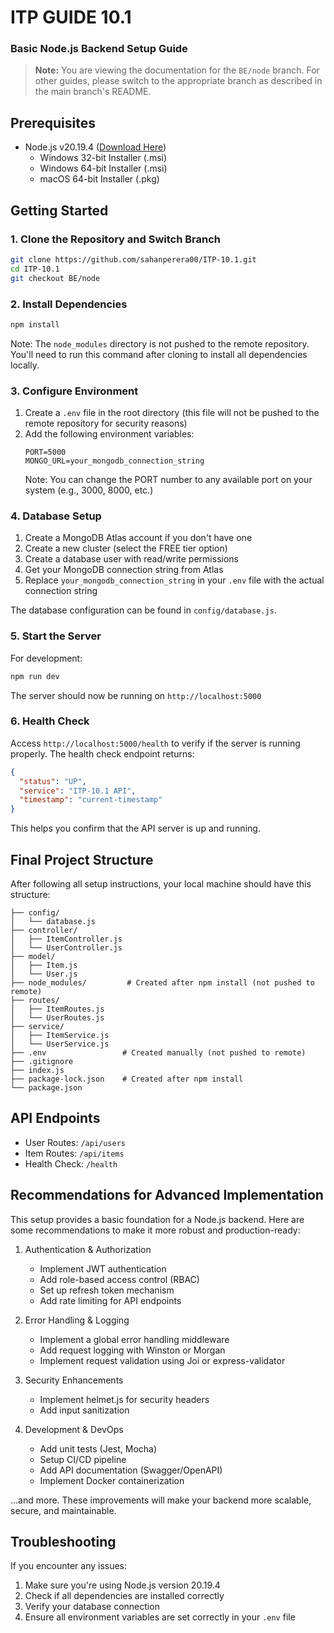 # ITP GUIDE 10.1
### Basic Node.js Backend Setup Guide
> **Note:** You are viewing the documentation for the `BE/node` branch. For other guides, please switch to the appropriate branch as described in the main branch's README.

## Prerequisites

- Node.js v20.19.4 ([Download Here](https://nodejs.org/en/blog/release/v20.19.4))
  - Windows 32-bit Installer (.msi)
  - Windows 64-bit Installer (.msi)
  - macOS 64-bit Installer (.pkg)

## Getting Started

### 1. Clone the Repository and Switch Branch

```bash
git clone https://github.com/sahanperera00/ITP-10.1.git
cd ITP-10.1
git checkout BE/node
```

### 2. Install Dependencies

```bash
npm install
```

Note: The `node_modules` directory is not pushed to the remote repository. You'll need to run this command after cloning to install all dependencies locally.

### 3. Configure Environment

1. Create a `.env` file in the root directory (this file will not be pushed to the remote repository for security reasons)
2. Add the following environment variables:
   ```
   PORT=5000
   MONGO_URL=your_mongodb_connection_string
   ```
   Note: You can change the PORT number to any available port on your system (e.g., 3000, 8000, etc.)

### 4. Database Setup

1. Create a MongoDB Atlas account if you don't have one
2. Create a new cluster (select the FREE tier option)
3. Create a database user with read/write permissions
4. Get your MongoDB connection string from Atlas
5. Replace `your_mongodb_connection_string` in your `.env` file with the actual connection string

The database configuration can be found in `config/database.js`.

### 5. Start the Server

For development:
```bash
npm run dev
```

The server should now be running on `http://localhost:5000`

### 6. Health Check

Access `http://localhost:5000/health` to verify if the server is running properly. The health check endpoint returns:
```json
{
  "status": "UP",
  "service": "ITP-10.1 API",
  "timestamp": "current-timestamp"
}
```
This helps you confirm that the API server is up and running.

## Final Project Structure
After following all setup instructions, your local machine should have this structure:

```
├── config/
│   └── database.js
├── controller/
│   ├── ItemController.js
│   └── UserController.js
├── model/
│   ├── Item.js
│   └── User.js
├── node_modules/         # Created after npm install (not pushed to remote)
├── routes/
│   ├── ItemRoutes.js
│   └── UserRoutes.js
├── service/
│   ├── ItemService.js
│   └── UserService.js
├── .env                 # Created manually (not pushed to remote)
├── .gitignore
├── index.js
├── package-lock.json    # Created after npm install
└── package.json
```

## API Endpoints

- User Routes: `/api/users`
- Item Routes: `/api/items`
- Health Check: `/health`

## Recommendations for Advanced Implementation

This setup provides a basic foundation for a Node.js backend. Here are some recommendations to make it more robust and production-ready:

1. Authentication & Authorization
   - Implement JWT authentication
   - Add role-based access control (RBAC)
   - Set up refresh token mechanism
   - Add rate limiting for API endpoints

2. Error Handling & Logging
   - Implement a global error handling middleware
   - Add request logging with Winston or Morgan
   - Implement request validation using Joi or express-validator

3. Security Enhancements
   - Implement helmet.js for security headers
   - Add input sanitization

4. Development & DevOps
   - Add unit tests (Jest, Mocha)
   - Setup CI/CD pipeline
   - Add API documentation (Swagger/OpenAPI)
   - Implement Docker containerization

...and more. These improvements will make your backend more scalable, secure, and maintainable.

## Troubleshooting

If you encounter any issues:

1. Make sure you're using Node.js version 20.19.4
2. Check if all dependencies are installed correctly
3. Verify your database connection
4. Ensure all environment variables are set correctly in your `.env` file